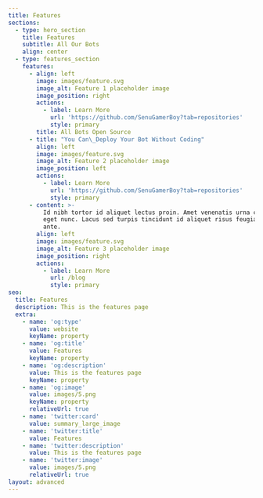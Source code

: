 ```yaml
---
title: Features
sections:
  - type: hero_section
    title: Features
    subtitle: All Our Bots
    align: center
  - type: features_section
    features:
      - align: left
        image: images/feature.svg
        image_alt: Feature 1 placeholder image
        image_position: right
        actions:
          - label: Learn More
            url: 'https://github.com/SenuGamerBoy?tab=repositories'
            style: primary
        title: All Bots Open Source
      - title: "You Can\_Deploy Your Bot Without Coding"
        align: left
        image: images/feature.svg
        image_alt: Feature 2 placeholder image
        image_position: left
        actions:
          - label: Learn More
            url: 'https://github.com/SenuGamerBoy?tab=repositories'
            style: primary
      - content: >-
          Id nibh tortor id aliquet lectus proin. Amet venenatis urna cursus
          eget nunc. Lacus sed turpis tincidunt id aliquet risus feugiat in
          ante.
        align: left
        image: images/feature.svg
        image_alt: Feature 3 placeholder image
        image_position: right
        actions:
          - label: Learn More
            url: /blog
            style: primary
seo:
  title: Features
  description: This is the features page
  extra:
    - name: 'og:type'
      value: website
      keyName: property
    - name: 'og:title'
      value: Features
      keyName: property
    - name: 'og:description'
      value: This is the features page
      keyName: property
    - name: 'og:image'
      value: images/5.png
      keyName: property
      relativeUrl: true
    - name: 'twitter:card'
      value: summary_large_image
    - name: 'twitter:title'
      value: Features
    - name: 'twitter:description'
      value: This is the features page
    - name: 'twitter:image'
      value: images/5.png
      relativeUrl: true
layout: advanced
---
```


